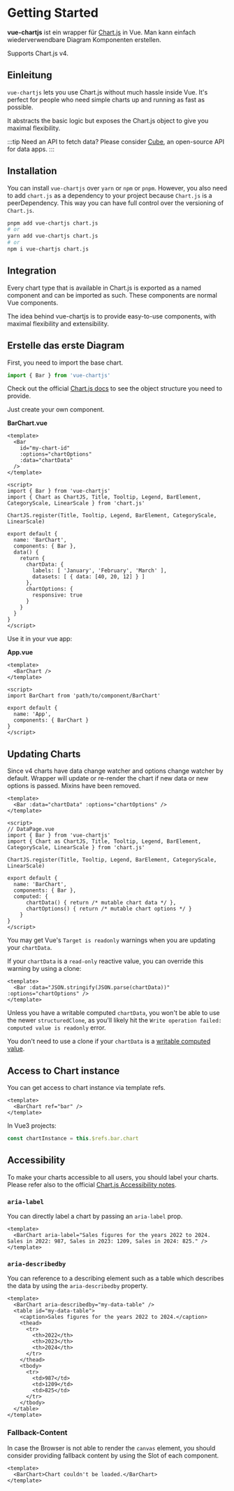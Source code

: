 # Getting Started

**vue-chartjs** ist ein wrapper für [Chart.js](https://github.com/chartjs/Chart.js) in Vue. Man kann einfach wiederverwendbare Diagram Komponenten erstellen.

Supports Chart.js v4.

## Einleitung

`vue-chartjs` lets you use Chart.js without much hassle inside Vue. It's perfect for people who need simple charts up and running as fast as possible.

It abstracts the basic logic but exposes the Chart.js object to give you maximal flexibility.

:::tip Need an API to fetch data?
Please consider [Cube](https://cube.dev/?ref=eco-vue-chartjs), an open-source API for data apps.
:::

## Installation

You can install `vue-chartjs` over `yarn` or `npm` or `pnpm`. However, you also need to add `chart.js` as a dependency to your project because `Chart.js` is a peerDependency. This way you can have full control over the versioning of `Chart.js`.

```bash
pnpm add vue-chartjs chart.js
# or
yarn add vue-chartjs chart.js
# or
npm i vue-chartjs chart.js
```

## Integration

Every chart type that is available in Chart.js is exported as a named component and can be imported as such. These components are normal Vue components.

The idea behind vue-chartjs is to provide easy-to-use components, with maximal flexibility and extensibility.

## Erstelle das erste Diagram

First, you need to import the base chart.

```javascript
import { Bar } from 'vue-chartjs'
```

Check out the official [Chart.js docs](http://www.chartjs.org/docs/latest/#creating-a-chart) to see the object structure you need to provide.

Just create your own component.

**BarChart.vue**

```vue
<template>
  <Bar
    id="my-chart-id"
    :options="chartOptions"
    :data="chartData"
  />
</template>

<script>
import { Bar } from 'vue-chartjs'
import { Chart as ChartJS, Title, Tooltip, Legend, BarElement, CategoryScale, LinearScale } from 'chart.js'

ChartJS.register(Title, Tooltip, Legend, BarElement, CategoryScale, LinearScale)

export default {
  name: 'BarChart',
  components: { Bar },
  data() {
    return {
      chartData: {
        labels: [ 'January', 'February', 'March' ],
        datasets: [ { data: [40, 20, 12] } ]
      },
      chartOptions: {
        responsive: true
      }
    }
  }
}
</script>
```

Use it in your vue app:

**App.vue**

```vue
<template>
  <BarChart />
</template>

<script>
import BarChart from 'path/to/component/BarChart'

export default {
  name: 'App',
  components: { BarChart }
}
</script>
```

## Updating Charts

Since v4 charts have data change watcher and options change watcher by default. Wrapper will update or re-render the chart if new data or new options is passed. Mixins have been removed.

```vue
<template>
  <Bar :data="chartData" :options="chartOptions" />
</template>

<script>
// DataPage.vue
import { Bar } from 'vue-chartjs'
import { Chart as ChartJS, Title, Tooltip, Legend, BarElement, CategoryScale, LinearScale } from 'chart.js'

ChartJS.register(Title, Tooltip, Legend, BarElement, CategoryScale, LinearScale)

export default {
  name: 'BarChart',
  components: { Bar },
  computed: {
      chartData() { return /* mutable chart data */ },
      chartOptions() { return /* mutable chart options */ }
    }
}
</script>
```

You may get Vue's `Target is readonly` warnings when you are updating your `chartData`.

If your `chartData` is a `read-only` reactive value, you can override this warning by using a clone:

```vue
<template>
  <Bar :data="JSON.stringify(JSON.parse(chartData))" :options="chartOptions" />
</template>
```

Unless you have a writable computed `chartData`, you won't be able to use the newer `structuredClone`, as you'll likely hit the `Write operation failed: computed value is readonly` error.

You don't need to use a clone if your `chartData` is a [writable computed value](https://vuejs.org/guide/essentials/computed#writable-computed).



## Access to Chart instance

You can get access to chart instance via template refs.

```vue
<template>
  <BarChart ref="bar" />
</template>
```

In Vue3 projects:

```javascript
const chartInstance = this.$refs.bar.chart
```

## Accessibility

To make your charts accessible to all users, you should label your charts.
Please refer also to the official [Chart.js Accessibility notes](https://www.chartjs.org/docs/latest/general/accessibility.html).

### `aria-label`

You can directly label a chart by passing an `aria-label` prop.

```vue
<template>
  <BarChart aria-label="Sales figures for the years 2022 to 2024. Sales in 2022: 987, Sales in 2023: 1209, Sales in 2024: 825." />
</template>
```

### `aria-describedby`

You can reference to a describing element such as a table which describes the data by using the `aria-describedby` property.

```vue
<template>
  <BarChart aria-describedby="my-data-table" />
  <table id="my-data-table">
    <caption>Sales figures for the years 2022 to 2024.</caption>
    <thead>
      <tr>
        <th>2022</th>
        <th>2023</th>
        <th>2024</th>
      </tr>
    </thead>
    <tbody>
      <tr>
        <td>987</td>
        <td>1209</td>
        <td>825</td>
      </tr>
    </tbody>
  </table>
</template>
```

### Fallback-Content

In case the Browser is not able to render the `canvas` element, you should consider providing fallback content by using the Slot of each component.

```vue
<template>
  <BarChart>Chart couldn't be loaded.</BarChart>
</template>
```
